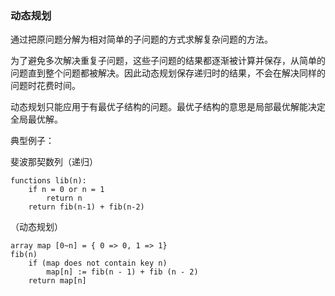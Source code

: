 ### 动态规划

通过把原问题分解为相对简单的子问题的方式求解复杂问题的方法。

为了避免多次解决重复子问题，这些子问题的结果都逐渐被计算并保存，从简单的问题直到整个问题都被解决。因此动态规划保存递归时的结果，不会在解决同样的问题时花费时间。

动态规划只能应用于有最优子结构的问题。最优子结构的意思是局部最优解能决定全局最优解。

典型例子：

斐波那契数列（递归）

```
functions lib(n):
	if n = 0 or n = 1
		return n
	return fib(n-1) + fib(n-2)
```

（动态规划）

```
array map [0~n] = { 0 => 0, 1 => 1}
fib(n)
	if (map does not contain key n)
		map[n] := fib(n - 1) + fib (n - 2)
	return map[n]
```

